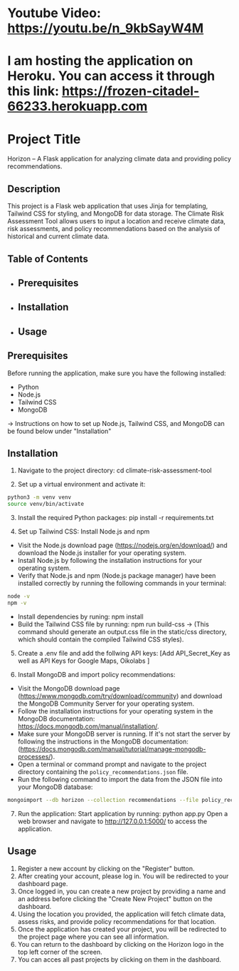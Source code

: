 # Youtube Video: https://youtu.be/n_9kbSayW4M
# I am hosting the application on Heroku. You can access it through this link: https://frozen-citadel-66233.herokuapp.com

# Project Title
Horizon – A Flask application for analyzing climate data and providing policy recommendations.

## Description
This project is a Flask web application that uses Jinja for templating, Tailwind CSS for styling, and MongoDB for data storage. The Climate Risk Assessment Tool allows users to input a location and receive climate data, risk assessments, and policy recommendations based on the analysis of historical and current climate data.


## Table of Contents

- ## Prerequisites
- ## Installation
- ## Usage


## Prerequisites
Before running the application, make sure you have the following installed:
- Python
- Node.js
- Tailwind CSS
- MongoDB

-> Instructions on how to set up Node.js, Tailwind CSS, and MongoDB can be found below under "Installation"


## Installation

1. Navigate to the project directory:
cd climate-risk-assessment-tool

2. Set up a virtual environment and activate it:
```bash
python3 -m venv venv
source venv/bin/activate
```

3. Install the required Python packages:
pip install -r requirements.txt

4. Set up Tailwind CSS: 
Install Node.js and npm
- Visit the Node.js download page (https://nodejs.org/en/download/) and download the Node.js installer for your operating system.
- Install Node.js by following the installation instructions for your operating system.
- Verify that Node.js and npm (Node.js package manager) have been installed correctly by running the following commands in your terminal:
```sh
node -v
npm -v
```
- Install dependencies by runing: npm install 
- Build the Tailwind CSS file by running: npm run build-css
-> (This command should generate an output.css file in the static/css directory, which should contain the compiled Tailwind CSS styles).

5. Create a .env file and add the follwing API keys:
[Add API_Secret_Key as well as API Keys for Google Maps, Oikolabs ]

6. Install MongoDB and import policy recommendations:
- Visit the MongoDB download page (https://www.mongodb.com/try/download/community) and download the MongoDB Community Server for your operating system.
- Follow the installation instructions for your operating system in the MongoDB documentation: https://docs.mongodb.com/manual/installation/.
- Make sure your MongoDB server is running. If it's not start the server by following the instructions in the MongoDB documentation:(https://docs.mongodb.com/manual/tutorial/manage-mongodb-processes/).
- Open a terminal or command prompt and navigate to the project directory containing the `policy_recommendations.json` file.
- Run the following command to import the data from the JSON file into your MongoDB database:
```sh
mongoimport --db horizon --collection recommendations --file policy_recommendations.json
```

7. Run the application:
Start application by running: python app.py 
Open a web browser and navigate to http://127.0.0.1:5000/ to access the application.


## Usage
1. Register a new account by clicking on the "Register" button.
2. After creating your account, please log in. You will be redirected to your dashboard page.
2. Once logged in, you can create a new project by providing a name and an address before clicking the "Create New Project" button on the dashboard.
3. Using the location you provided, the application will fetch climate data, assess risks, and provide policy recommendations for that location. 
4. Once the application has created your project, you will be redirected to the project page where you can see all information.
5. You can return to the dashboard by clicking on the Horizon logo in the top left corner of the screen.
6. You can acces all past projects by clicking on them in the dashboard.


